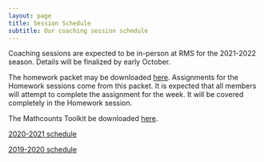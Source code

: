 ```yaml
---
layout: page
title: Session Schedule
subtitle: Our coaching session schedule
---
```


Coaching sessions are expected to be in-person at RMS for the 2021-2022 season. Details will be finalized
by early October.

The homework packet may be downloaded [here](/files/Homework%20Packet.pdf). Assignments for the Homework sessions come from this packet.
It is expected that all members will attempt to complete the assignment for the week. It will be covered completely in the Homework session.

The Mathcounts Toolkit be downloaded [here](/files/Mathcounts%20Toolkit.pdf).

[2020-2021 schedule](/schedule-2021.md)

[2019-2020 schedule](/schedule-1920.md)
